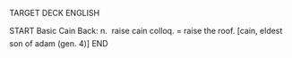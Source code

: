 TARGET DECK
ENGLISH

START
Basic
Cain
Back: n.  raise cain colloq. = raise the roof. [cain, eldest son of adam (gen. 4)]
END
